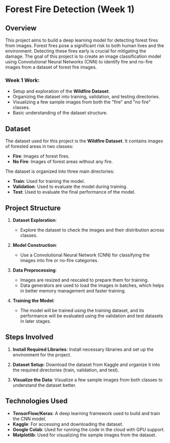 # Forest Fire Detection (Week 1)

## Overview

This project aims to build a deep learning model for detecting forest fires from images. Forest fires pose a significant risk to both human lives and the environment. Detecting these fires early is crucial for mitigating the damage. The goal of this project is to create an image classification model using Convolutional Neural Networks (CNN) to identify fire and no-fire images from a dataset of forest fire images.

### Week 1 Work:
- Setup and exploration of the **Wildfire Dataset**.
- Organizing the dataset into training, validation, and testing directories.
- Visualizing a few sample images from both the "fire" and "no fire" classes.
- Basic understanding of the dataset structure.

## Dataset

The dataset used for this project is the **Wildfire Dataset**. It contains images of forested areas in two classes:

- **Fire**: Images of forest fires.
- **No Fire**: Images of forest areas without any fire.

The dataset is organized into three main directories:

- **Train**: Used for training the model.
- **Validation**: Used to evaluate the model during training.
- **Test**: Used to evaluate the final performance of the model.

## Project Structure

1. **Dataset Exploration**:
   - Explore the dataset to check the images and their distribution across classes.

2. **Model Construction**:
   - Use a Convolutional Neural Network (CNN) for classifying the images into fire or no-fire categories.

3. **Data Preprocessing**:
   - Images are resized and rescaled to prepare them for training.
   - Data generators are used to load the images in batches, which helps in better memory management and faster training.

4. **Training the Model**:
   - The model will be trained using the training dataset, and its performance will be evaluated using the validation and test datasets in later stages.

## Steps Involved

1. **Install Required Libraries**: 
   Install necessary libraries and set up the environment for the project.

2. **Dataset Setup**:
   Download the dataset from Kaggle and organize it into the required directories (train, validation, and test).

3. **Visualize the Data**:
   Visualize a few sample images from both classes to understand the dataset better.

## Technologies Used

- **TensorFlow/Keras**: A deep learning framework used to build and train the CNN model.
- **Kaggle**: For accessing and downloading the dataset.
- **Google Colab**: Used for running the code in the cloud with GPU support.
- **Matplotlib**: Used for visualizing the sample images from the dataset.
